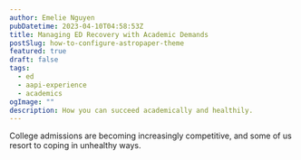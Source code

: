 ```yaml
---
author: Emelie Nguyen
pubDatetime: 2023-04-10T04:58:53Z
title: Managing ED Recovery with Academic Demands
postSlug: how-to-configure-astropaper-theme
featured: true
draft: false
tags:
  - ed
  - aapi-experience
  - academics
ogImage: ""
description: How you can succeed academically and healthily.
---
```


College admissions are becoming increasingly competitive, and some of us resort to coping in unhealthy ways.
